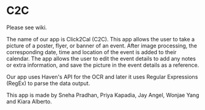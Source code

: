 # C2C

Please see wiki.

The name of our app is Click2Cal (C2C).
This app allows the user to take a picture of a poster, flyer, or banner of an event. After image processing, the corresponding date, time and location of the event is added to their calendar. The app allows the user to edit the event details to add any notes or extra information, and save the picture in the event details as a reference.

Our app uses Haven's API for the OCR and later it uses Regular Expressions (RegEx) to parse the data output.

This app is made by Sneha Pradhan, Priya Kapadia, Jay Angel, Wonjae Yang and Kiara Alberto.
